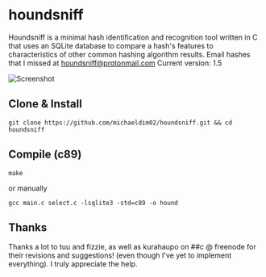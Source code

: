 # houndsniff
Houndsniff is a minimal hash identification and recognition tool written in C that uses an SQLite database to compare a hash's features to characteristics of other common hashing algorithm results. Email hashes that I missed at houndsniff@protonmail.com
Current version: 1.5

![Screenshot](https://1.bp.blogspot.com/-NoLj1A28LTk/X25thDwJ2hI/AAAAAAAA8HU/l219Zr9vgCEZlY-GnsDK2VCbBQk6Um_QACLcBGAsYHQ/s16000/hound.png)

Clone & Install
----
```
git clone https://github.com/michaeldim02/houndsniff.git && cd houndsniff
```

Compile (c89)
----
```
make
```

or manually
```
gcc main.c select.c -lsqlite3 -std=c89 -o hound
```


Thanks
----
Thanks a lot to tuu and fizzie, as well as kurahaupo on ##c @ freenode for their revisions and suggestions! (even though I've yet to implement everything). I truly appreciate the help.
